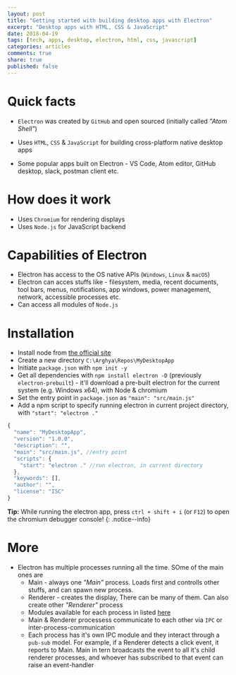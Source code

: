 ```yaml
---
layout: post
title: "Getting started with building desktop apps with Electron"
excerpt: "Desktop apps with HTML, CSS & JavaScript"
date: 2018-04-19
tags: [tech, apps, desktop, electron, html, css, javascript]
categories: articles
comments: true
share: true
published: false
---
```


# Quick facts

* `Electron` was created by `GitHub` and open sourced (initially called _"Atom Shell"_)
* Uses `HTML`, `CSS` & `JavaScript` for building cross-platform native desktop apps

* Some popular apps built on Electron - VS Code, Atom editor, GitHub desktop, slack, postman client etc.

# How does it work

* Uses `Chromium` for rendering displays
* Uses `Node.js` for JavaScript backend

# Capabilities of Electron

* Electron has access to the OS native APIs (`Windows`, `Linux` & `macOS`)
* Electron can acces stuffs like - filesystem, media, recent documents, tool bars, menus, notifications, app windows, power management, network, accessible processes etc.
* Can access all modules of `Node.js`

# Installation

* Install node from [the official site](https://nodejs.org/en/download/)
* Create a new directory `C:\Arghya\Repos\MyDesktopApp`
* Initiate `package.json` with `npm init -y`
* Get all dependencies with `npm install electron -D` (previously `electron-prebuilt`) - it'll download a pre-built electron for the current system (e.g. Windows x64), with Node & chromium
* Set the entry point in `package.json` as `"main": "src/main.js"`
* Add a npm script to specify running electron in current project directory, with `"start": "electron ."`

```javascript
{
  "name": "MyDesktopApp",
  "version": "1.0.0",
  "description": "",
  "main": "src/main.js", //entry point
  "scripts": {
    "start": "electron ." //run electron, in current directory
  },
  "keywords": [],
  "author": "",
  "license": "ISC"
}
```

**Tip:** While running the electron app, press `ctrl + shift + i` (or `F12`) to open the chromium debugger console!
{: .notice--info}

# More

* Electron has multiple processes running all the time. SOme of the main ones are
  * Main - always one _"Main"_ process. Loads first and controlls other stuffs, and can spawn new process.
  * Renderer - creates the display, There can be many of them. Can also create other _"Renderer"_ process
  * Modules available for each process in listed [here](https://github.com/electron/electron/tree/master/docs)
  * Main & Renderer processess communicate to each other via `IPC` or inter-process-communication
  * Each process has it's own IPC module and they interact through a `pub-sub` model. For example, if a Renderer detects a click event, it reports to Main. Main in tern broadcasts the event to all it's child renderer processes, and whoever has subscribed to that event can raise an event-handler
